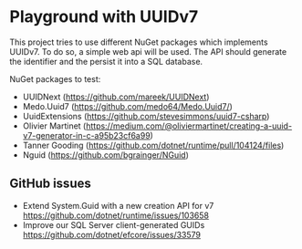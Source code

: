 # Playground with UUIDv7

This project tries to use different NuGet packages which implements UUIDv7. To do so, a simple web api will be used. The API should generate the identifier and the persist it into a SQL database.

NuGet packages to test:
- UUIDNext (https://github.com/mareek/UUIDNext)
- Medo.Uuid7 (https://github.com/medo64/Medo.Uuid7/)
- UuidExtensions (https://github.com/stevesimmons/uuid7-csharp)
- Olivier Martinet (https://medium.com/@oliviermartinet/creating-a-uuid-v7-generator-in-c-a95b23cf6a99)
- Tanner Gooding (https://github.com/dotnet/runtime/pull/104124/files)
- Nguid (https://github.com/bgrainger/NGuid)

## GitHub issues

- Extend System.Guid with a new creation API for v7 https://github.com/dotnet/runtime/issues/103658
- Improve our SQL Server client-generated GUIDs https://github.com/dotnet/efcore/issues/33579
